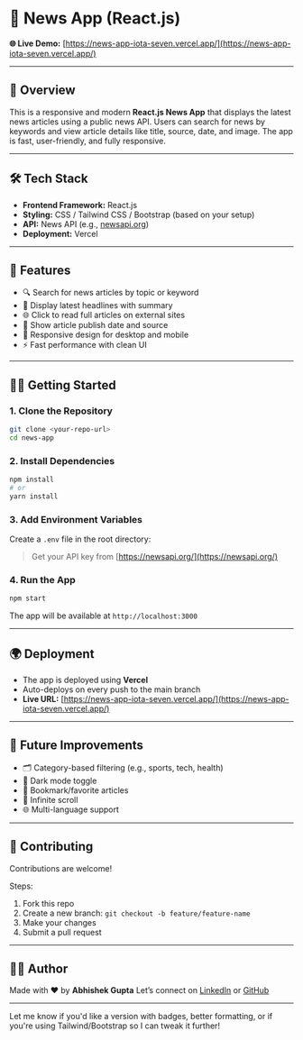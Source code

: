 
# 📰 News App (React.js)

**🌐 Live Demo:** [https://news-app-iota-seven.vercel.app/](https://news-app-iota-seven.vercel.app/)

---

## 📌 Overview

This is a responsive and modern **React.js News App** that displays the latest news articles using a public news API. Users can search for news by keywords and view article details like title, source, date, and image. The app is fast, user-friendly, and fully responsive.

---

## 🛠️ Tech Stack

* **Frontend Framework:** React.js
* **Styling:** CSS / Tailwind CSS / Bootstrap (based on your setup)
* **API:** News API (e.g., [newsapi.org](https://newsapi.org))
* **Deployment:** Vercel

---

## 🔑 Features

* 🔍 Search for news articles by topic or keyword
* 📰 Display latest headlines with summary
* 🌐 Click to read full articles on external sites
* 📅 Show article publish date and source
* 📱 Responsive design for desktop and mobile
* ⚡ Fast performance with clean UI

---

## 🧑‍💻 Getting Started

### 1. Clone the Repository

```bash
git clone <your-repo-url>
cd news-app
```

### 2. Install Dependencies

```bash
npm install
# or
yarn install
```

### 3. Add Environment Variables

Create a `.env` file in the root directory:

> Get your API key from [https://newsapi.org/](https://newsapi.org/)

### 4. Run the App

```bash
npm start
```

The app will be available at `http://localhost:3000`

---

## 🌍 Deployment

* The app is deployed using **Vercel**
* Auto-deploys on every push to the main branch
* **Live URL:** [https://news-app-iota-seven.vercel.app/](https://news-app-iota-seven.vercel.app/)

---


## 🚀 Future Improvements

* 🗂 Category-based filtering (e.g., sports, tech, health)
* 🌙 Dark mode toggle
* 💾 Bookmark/favorite articles
* 🔄 Infinite scroll
* 🌐 Multi-language support

---

## 🤝 Contributing

Contributions are welcome!

Steps:

1. Fork this repo
2. Create a new branch: `git checkout -b feature/feature-name`
3. Make your changes
4. Submit a pull request

---

## 🙋‍♂️ Author

Made with ❤️ by **Abhishek Gupta**
Let’s connect on [LinkedIn](https://www.linkedin.com/in/abhishek-gupta-32a776285/) or [GitHub](https://github.com/abbhhhiiiii)

---

Let me know if you'd like a version with badges, better formatting, or if you're using Tailwind/Bootstrap so I can tweak it further!

